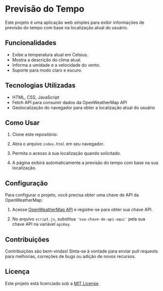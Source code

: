 
# Previsão do Tempo

Este projeto é uma aplicação web simples para exibir informações de previsão do tempo com base na localização atual do usuário.

## Funcionalidades

- Exibe a temperatura atual em Celsius.
- Mostra a descrição do clima atual.
- Informa a umidade e a velocidade do vento.
- Suporte para modo claro e escuro.

## Tecnologias Utilizadas

- HTML, CSS, JavaScript
- Fetch API para consumir dados da OpenWeatherMap API
- Geolocalização do navegador para obter a localização atual do usuário

## Como Usar

1. Clone este repositório:

2. Abra o arquivo `index.html` em seu navegador.

3. Permita o acesso à sua localização quando solicitado.

4. A página exibirá automaticamente a previsão do tempo com base na sua localização.

## Configuração

Para configurar o projeto, você precisa obter uma chave de API da OpenWeatherMap:

1. Acesse [OpenWeatherMap API](https://openweathermap.org/api) e registre-se para obter sua chave API.

2. No arquivo `script.js`, substitua `'sua-chave-de-api-aqui'` pela sua chave API na variável `apiKey`.

## Contribuições

Contribuições são bem-vindas! Sinta-se à vontade para enviar pull requests para melhorias, correções de bugs ou adição de novos recursos.

## Licença

Este projeto está licenciado sob a [MIT License](https://opensource.org/licenses/MIT).
